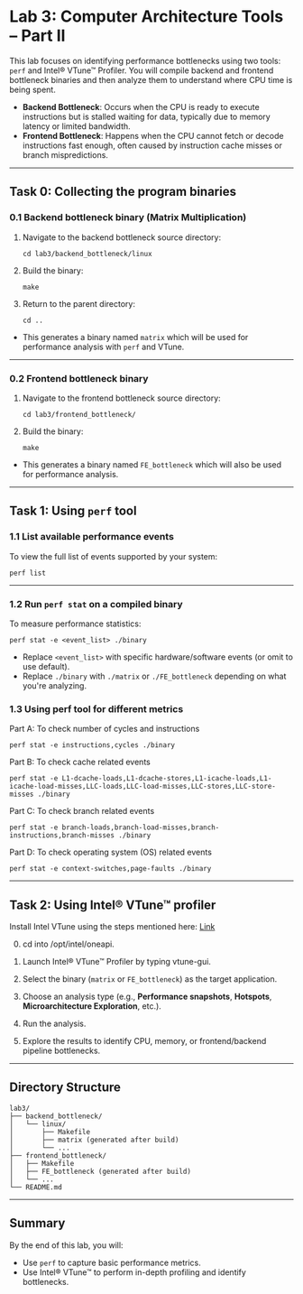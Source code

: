 # Lab 3: Computer Architecture Tools – Part II

This lab focuses on identifying performance bottlenecks using two tools: `perf` and Intel® VTune™ Profiler. You will compile backend and frontend bottleneck binaries and then analyze them to understand where CPU time is being spent.

- **Backend Bottleneck**: Occurs when the CPU is ready to execute instructions but is stalled waiting for data, typically due to memory latency or limited bandwidth.
- **Frontend Bottleneck**: Happens when the CPU cannot fetch or decode instructions fast enough, often caused by instruction cache misses or branch mispredictions.

---

## Task 0: Collecting the program binaries

### 0.1 Backend bottleneck binary (Matrix Multiplication)

1. Navigate to the backend bottleneck source directory:
   ```
   cd lab3/backend_bottleneck/linux
   ```

2. Build the binary:
   ```
   make
   ```

3. Return to the parent directory:
   ```
   cd ..
   ```

- This generates a binary named `matrix` which will be used for performance analysis with `perf` and VTune.

---

### 0.2 Frontend bottleneck binary

1. Navigate to the frontend bottleneck source directory:
   ```
   cd lab3/frontend_bottleneck/
   ```

2. Build the binary:
   ```
   make
   ```

- This generates a binary named `FE_bottleneck` which will also be used for performance analysis.

---

## Task 1: Using `perf` tool

### 1.1 List available performance events

To view the full list of events supported by your system:

```
perf list
```

---

### 1.2 Run `perf stat` on a compiled binary

To measure performance statistics:

```
perf stat -e <event_list> ./binary
```

- Replace `<event_list>` with specific hardware/software events (or omit to use default).
- Replace `./binary` with `./matrix` or `./FE_bottleneck` depending on what you're analyzing.

### 1.3 Using perf tool for different metrics
 
Part A: To check number of cycles and instructions 

```
perf stat -e instructions,cycles ./binary
```

Part B: To check cache related events

```
perf stat -e L1-dcache-loads,L1-dcache-stores,L1-icache-loads,L1-icache-load-misses,LLC-loads,LLC-load-misses,LLC-stores,LLC-store-misses ./binary
```

Part C: To check branch related events

```
perf stat -e branch-loads,branch-load-misses,branch-instructions,branch-misses ./binary
```

Part D: To check operating system (OS) related events

```
perf stat -e context-switches,page-faults ./binary
```
---

## Task 2: Using Intel® VTune™ profiler

Install Intel VTune using the steps mentioned here: [Link](https://docs.google.com/document/d/1Pi7OD1OJ5wgShVeuhMDqiW5cXbDAiQoiv2JBL6EojAs/edit?usp=sharing)

0. cd into /opt/intel/oneapi.

1. Launch Intel® VTune™ Profiler by typing vtune-gui.

2. Select the binary (`matrix` or `FE_bottleneck`) as the target application.

3. Choose an analysis type (e.g., **Performance snapshots**, **Hotspots**, **Microarchitecture Exploration**, etc.).

4. Run the analysis.

5. Explore the results to identify CPU, memory, or frontend/backend pipeline bottlenecks.


---

## Directory Structure

```
lab3/
├── backend_bottleneck/
│   └── linux/
│       ├── Makefile
│       ├── matrix (generated after build)
│       └── ...
├── frontend_bottleneck/
│   ├── Makefile
│   ├── FE_bottleneck (generated after build)
│   └── ...
└── README.md
```

---

## Summary

By the end of this lab, you will:

- Use `perf` to capture basic performance metrics.
- Use Intel® VTune™ to perform in-depth profiling and identify bottlenecks.

